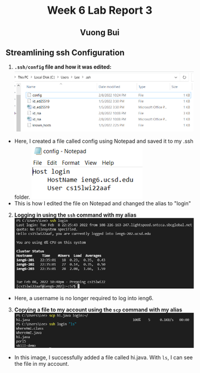 # <center> Week 6 Lab Report 3 </center>
## <center> Vuong Bui </center>
## Streamlining ssh Configuration
1. **`.ssh/config` file and how it was edited:**
![Image](SS3-1.png)
* Here, I created a file called config using Notepad and saved it to my .ssh folder.
![Image](SS3-2.png)
* This is how I edited the file on Notepad and changed the alias to "login"
2. **Logging in using the `ssh` command with my alias**
![Image](SS3-3.png)
* Here, a username is no longer required to log into ieng6.
3. **Copying a file to my account using the `scp` command with my alias**
![Image](SS3-4.png)
* In this image, I successfully added a file called hi.java. With `ls`, I can see the file in my account.